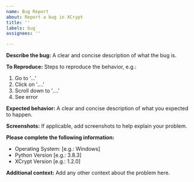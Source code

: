 ```yaml
---
name: Bug Report
about: Report a bug in XCrypt
title: ''
labels: bug
assignees: ''

---
```


**Describe the bug:**
A clear and concise description of what the bug is.

**To Reproduce:**
Steps to reproduce the behavior, e.g.:

1. Go to '...'
2. Click on '....'
3. Scroll down to '....'
4. See error

**Expected behavior:**
A clear and concise description of what you expected to happen.

**Screenshots:**
If applicable, add screenshots to help explain your problem.

**Please complete the following information:**
 - Operating System: [e.g.: Windows]
 - Python Version [e.g.: 3.8.3]
 - XCrypt Version [e.g.: 1.2.0]

**Additional context:**
Add any other context about the problem here.
